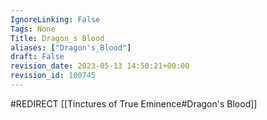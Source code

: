 ```yaml
---
IgnoreLinking: False
Tags: None
Title: Dragon_s Blood
aliases: ["Dragon's_Blood"]
draft: False
revision_date: 2023-05-13 14:50:21+00:00
revision_id: 100745
---
```


#REDIRECT [[Tinctures of True Eminence#Dragon's Blood]]